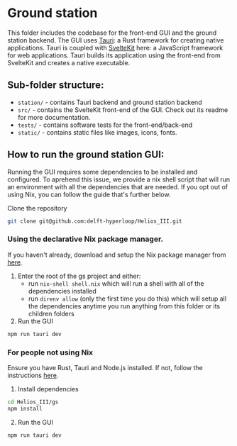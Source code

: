 # Ground station

This folder includes the codebase for the front-end GUI and the ground station backend.
The GUI uses [Tauri](https://tauri.app/): a Rust framework for creating native applications.
Tauri is coupled with [SvelteKit](https://kit.svelte.dev/) here: a JavaScript framework for web applications.
Tauri builds its application using the front-end from SvelteKit and creates a native executable.

## Sub-folder structure:

- `station/` - contains Tauri backend and ground station backend
- `src/` - contains the SvelteKit front-end of the GUI. Check out its readme for more documentation.
- `tests/` - contains software tests for the front-end/back-end
- `static/` - contains static files like images, icons, fonts.

## How to run the ground station GUI:

Running the GUI requires some dependencies to be installed and configured.
To aprehend this issue, we provide a nix shell script that will run an environment with all the dependencies that are needed.
If you opt out of using Nix, you can follow the guide that's further below.

Clone the repository

```bash
git clone git@github.com:delft-hyperloop/Helios_III.git
```

### Using the declarative Nix package manager.

If you haven't already, download and setup the Nix package manager from [here](https://nixos.org/download/).

1. Enter the root of the gs project and either:
    - run `nix-shell shell.nix` which will run a shell with all of the dependencies installed
    - run `direnv allow` (only the first time you do this) which will setup all the dependencies anytime you run anything from this folder or its children folders
2. Run the GUI

```bash
npm run tauri dev
```

### For people not using Nix

Ensure you have Rust, Tauri and Node.js installed.
If not, follow the instructions [here](https://tauri.studio/en/docs/getting-started/installation).

1. Install dependencies

```bash
cd Helios_III/gs
npm install
```

2. Run the GUI

```bash
npm run tauri dev
```
